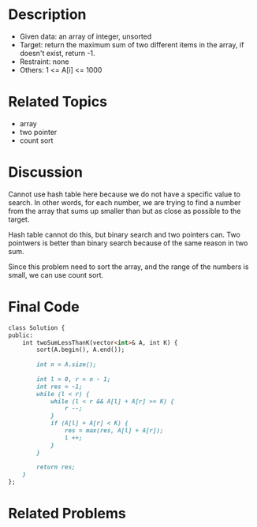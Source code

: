 Description
================
* Given data: an array of integer, unsorted
* Target: return the maximum sum of two different items in the array, if doesn't exist, return -1.
* Restraint: none
* Others: 1 <= A[i] <= 1000

Related Topics
================
* array
* two pointer
* count sort

Discussion
================
Cannot use hash table here because we do not have a specific value to search. In other words, for each number, we are trying to find a number from the array that sums up smaller than but as close as possible to the target.

Hash table cannot do this, but binary search and two pointers can. Two pointwers is better than binary search because of the same reason in two sum.

Since this problem need to sort the array, and the range of the numbers is small, we can use count sort.

Final Code
================

```md
class Solution {
public:
    int twoSumLessThanK(vector<int>& A, int K) {
        sort(A.begin(), A.end());
        
        int n = A.size();
        
        int l = 0, r = n - 1;
        int res = -1;
        while (l < r) {
            while (l < r && A[l] + A[r] >= K) {
                r --;
            }
            if (A[l] + A[r] < K) {
                res = max(res, A[l] + A[r]);
                l ++;
            }
        }
        
        return res;
    }
};
```

Related Problems
===============
